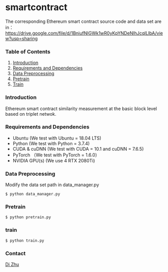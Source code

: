# smartcontract

The corresponding Ethereum smart contract source code and data set are in：https://drive.google.com/file/d/1BniufNIGWk1wR0yKpYNDeNlhJcqlLlbA/view?usp=sharing
### Table of Contents
1. [Introduction](#introduction)
2. [Requirements and Dependencies](#requirements-and-dependencies)
3. [Data Preprocessing](#data_preprocessing)
4. [Pretrain](#pretrain)
5. [Train](#prain) 

### Introduction
Ethereum smart contract similarity measurement at the basic block level based on triplet netwok.

### Requirements and Dependencies
- Ubuntu (We test with Ubuntu = 18.04 LTS)
- Python (We test with Python = 3.7.4)
- CUDA & cuDNN (We test with CUDA = 10.1 and cuDNN = 7.6.5)
- PyTorch （We test with PyTorch = 1.6.0）
- NVIDIA GPU(s) (We use 4 RTX 2080Ti)



### Data Preprocessing
Modify the data set path in data_manager.py


```
$ python data_manager.py
```

### Pretrain

```
$ python pretrain.py
```

### train

```
$ python train.py
```

### Contact
[Di Zhu](mailto:245563617@qq.com)

